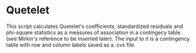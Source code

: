 # Quetelet
This script calculates Quetelet's coefficients, standardized residuals and phi-square statistics as a measures of association in a contingecy table. (see Mirkin's reference to be inserted later).
The input to it is a contingency table with row and column labels saved as a .cvs file.
